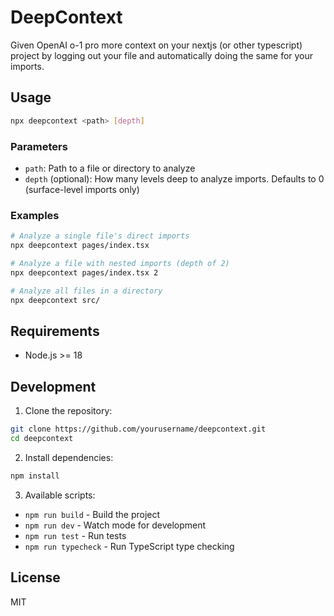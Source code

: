 # DeepContext

Given OpenAI o-1 pro more context on your nextjs (or other typescript) project by logging out your file and automatically doing the same for your imports.

## Usage

```bash
npx deepcontext <path> [depth]
```

### Parameters

- `path`: Path to a file or directory to analyze
- `depth` (optional): How many levels deep to analyze imports. Defaults to 0 (surface-level imports only)

### Examples

```bash
# Analyze a single file's direct imports
npx deepcontext pages/index.tsx

# Analyze a file with nested imports (depth of 2)
npx deepcontext pages/index.tsx 2

# Analyze all files in a directory
npx deepcontext src/
```

## Requirements

- Node.js >= 18

## Development

1. Clone the repository:
```bash
git clone https://github.com/yourusername/deepcontext.git
cd deepcontext
```

2. Install dependencies:
```bash
npm install
```

3. Available scripts:
- `npm run build` - Build the project
- `npm run dev` - Watch mode for development
- `npm run test` - Run tests
- `npm run typecheck` - Run TypeScript type checking

## License

MIT
